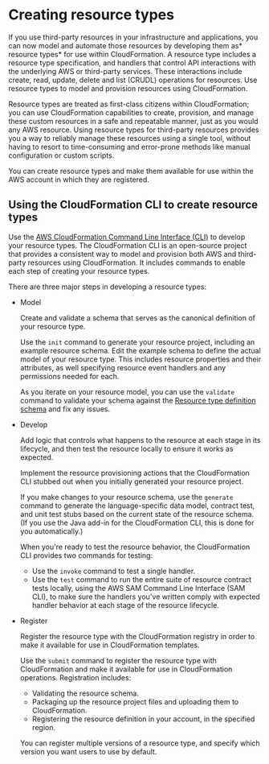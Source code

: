 # Creating resource types<a name="resource-types"></a>

If you use third\-party resources in your infrastructure and applications, you can now model and automate those resources by developing them as* resource types* for use within CloudFormation\. A resource type includes a resource type specification, and handlers that control API interactions with the underlying AWS or third\-party services\. These interactions include create, read, update, delete and list \(CRUDL\) operations for resources\. Use resource types to model and provision resources using CloudFormation\. 

Resource types are treated as first\-class citizens within CloudFormation; you can use CloudFormation capabilities to create, provision, and manage these custom resources in a safe and repeatable manner, just as you would any AWS resource\. Using resource types for third\-party resources provides you a way to reliably manage these resources using a single tool, without having to resort to time\-consuming and error\-prone methods like manual configuration or custom scripts\.

You can create resource types and make them available for use within the AWS account in which they are registered\.

## Using the CloudFormation CLI to create resource types<a name="resource-types-rpdk"></a>

Use the [AWS CloudFormation Command Line Interface \(CLI\)](https://github.com/aws-cloudformation/aws-cloudformation-rpdk) to develop your resource types\. The CloudFormation CLI is an open\-source project that provides a consistent way to model and provision both AWS and third\-party resources using CloudFormation\. It includes commands to enable each step of creating your resource types\.

There are three major steps in developing a resource types:
+ Model

  Create and validate a schema that serves as the canonical definition of your resource type\. 

  Use the `init` command to generate your resource project, including an example resource schema\. Edit the example schema to define the actual model of your resource type\. This includes resource properties and their attributes, as well specifying resource event handlers and any permissions needed for each\. 

  As you iterate on your resource model, you can use the `validate` command to validate your schema against the [Resource type definition schema](https://github.com/aws-cloudformation/aws-cloudformation-rpdk/blob/master/src/rpdk/core/data/schema/provider.definition.schema.v1.json) and fix any issues\.
+ Develop

  Add logic that controls what happens to the resource at each stage in its lifecycle, and then test the resource locally to ensure it works as expected\. 

  Implement the resource provisioning actions that the CloudFormation CLI stubbed out when you initially generated your resource project\. 

  If you make changes to your resource schema, use the `generate` command to generate the language\-specific data model, contract test, and unit test stubs based on the current state of the resource schema\. \(If you use the Java add\-in for the CloudFormation CLI, this is done for you automatically\.\) 

  When you're ready to test the resource behavior, the CloudFormation CLI provides two commands for testing: 
  + Use the `invoke` command to test a single handler\.
  + Use the `test` command to run the entire suite of resource contract tests locally, using the AWS SAM Command Line Interface \(SAM CLI\), to make sure the handlers you've written comply with expected handler behavior at each stage of the resource lifecycle\.
+ Register

  Register the resource type with the CloudFormation registry in order to make it available for use in CloudFormation templates\.

  Use the `submit` command to register the resource type with CloudFormation and make it available for use in CloudFormation operations\. Registration includes:
  + Validating the resource schema\.
  + Packaging up the resource project files and uploading them to CloudFormation\. 
  + Registering the resource definition in your account, in the specified region\.

  You can register multiple versions of a resource type, and specify which version you want users to use by default\.